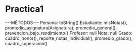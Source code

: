 # Practica1
---MÉTODOS---
Persona: toString()
Estudiante: misNotas(), promedio_asignatura(Asignatura), promedio_general(), prevencion_bajo_rendimiento()
Profesor: null
Nota: null
Grado: cuadro_honor(), reporte_notas_individual(), promedio_grado(), cuadro_superacion()
